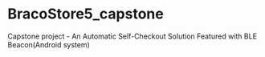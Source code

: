 # BracoStore5_capstone

Capstone project - An Automatic Self-Checkout Solution Featured with BLE Beacon(Android system)
